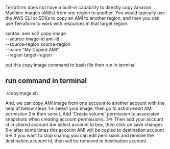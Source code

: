 Terraform does not have a built-in capability to directly copy Amazon Machine Images (AMIs) from one region to another. You would typically use the AWS CLI or SDKs to copy an AMI to another region, and then you can use Terraform to work with resources in that target region.

syntax:
aws ec2 copy-image \
  --source-image-id ami-id \
  --source-region source-region \
  --name "My Copied AMI" \
  --region target-region

put this copy image command to bash file then run in terminal

run command in terminal
------------------------
./copyimage.sh



And, we can copy AMI image from one account to another account with the help of below steps
1=> select your image, then go to action->edit AMI permisiion
2=> then select, Add 'Create volume' permission to associated snapshots when creating account permissions.
3=> Then add your account id in shared account
4=> select account id box, then click on save changes
5=> after some times this account AMI will be copied to destination account
6=> if you want to stop sharing you can edit persission and remove the destination account id, then will be removed in destination account.
